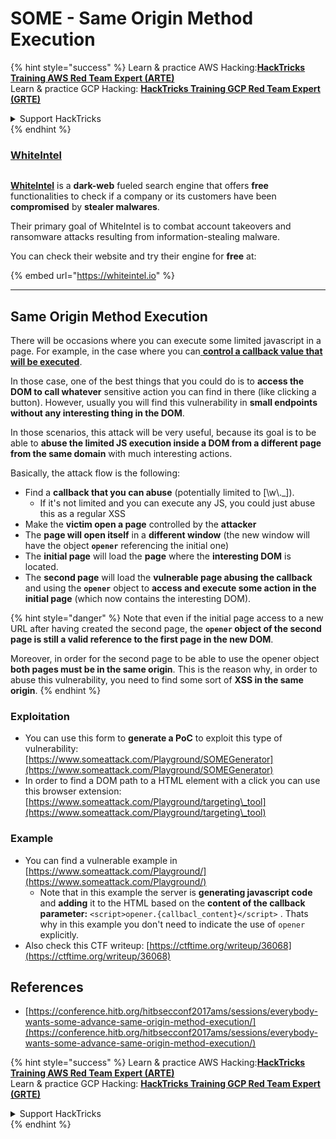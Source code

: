 # SOME - Same Origin Method Execution

{% hint style="success" %}
Learn & practice AWS Hacking:<img src="/.gitbook/assets/arte.png" alt="" data-size="line">[**HackTricks Training AWS Red Team Expert (ARTE)**](https://training.hacktricks.xyz/courses/arte)<img src="/.gitbook/assets/arte.png" alt="" data-size="line">\
Learn & practice GCP Hacking: <img src="/.gitbook/assets/grte.png" alt="" data-size="line">[**HackTricks Training GCP Red Team Expert (GRTE)**<img src="/.gitbook/assets/grte.png" alt="" data-size="line">](https://training.hacktricks.xyz/courses/grte)

<details>

<summary>Support HackTricks</summary>

* Check the [**subscription plans**](https://github.com/sponsors/carlospolop)!
* **Join the** 💬 [**Discord group**](https://discord.gg/hRep4RUj7f) or the [**telegram group**](https://t.me/peass) or **follow** us on **Twitter** 🐦 [**@hacktricks\_live**](https://twitter.com/hacktricks\_live)**.**
* **Share hacking tricks by submitting PRs to the** [**HackTricks**](https://github.com/carlospolop/hacktricks) and [**HackTricks Cloud**](https://github.com/carlospolop/hacktricks-cloud) github repos.

</details>
{% endhint %}

### [WhiteIntel](https://whiteintel.io)

<figure><img src="../../.gitbook/assets/image (1227).png" alt=""><figcaption></figcaption></figure>

[**WhiteIntel**](https://whiteintel.io) is a **dark-web** fueled search engine that offers **free** functionalities to check if a company or its customers have been **compromised** by **stealer malwares**.

Their primary goal of WhiteIntel is to combat account takeovers and ransomware attacks resulting from information-stealing malware.

You can check their website and try their engine for **free** at:

{% embed url="https://whiteintel.io" %}

***

## Same Origin Method Execution

There will be occasions where you can execute some limited javascript in a page. For example, in the case where you can[ **control a callback value that will be executed**](./#javascript-function).

In those case, one of the best things that you could do is to **access the DOM to call whatever** sensitive action you can find in there (like clicking a button). However, usually you will find this vulnerability in **small endpoints without any interesting thing in the DOM**.

In those scenarios, this attack will be very useful, because its goal is to be able to **abuse the limited JS execution inside a DOM from a different page from the same domain** with much interesting actions.

Basically, the attack flow is the following:

* Find a **callback that you can abuse** (potentially limited to \[\w\\.\_]).
  * If it's not limited and you can execute any JS, you could just abuse this as a regular XSS
* Make the **victim open a page** controlled by the **attacker**
* The **page will open itself** in a **different window** (the new window will have the object **`opener`** referencing the initial one)
* The **initial page** will load the **page** where the **interesting DOM** is located.
* The **second page** will load the **vulnerable page abusing the callback** and using the **`opener`** object to **access and execute some action in the initial page** (which now contains the interesting DOM).

{% hint style="danger" %}
Note that even if the initial page access to a new URL after having created the second page, the **`opener` object of the second page is still a valid reference to the first page in the new DOM**.

Moreover, in order for the second page to be able to use the opener object **both pages must be in the same origin**. This is the reason why, in order to abuse this vulnerability, you need to find some sort of **XSS in the same origin**.
{% endhint %}

### Exploitation

* You can use this form to **generate a PoC** to exploit this type of vulnerability: [https://www.someattack.com/Playground/SOMEGenerator](https://www.someattack.com/Playground/SOMEGenerator)
* In order to find a DOM path to a HTML element with a click you can use this browser extension: [https://www.someattack.com/Playground/targeting\_tool](https://www.someattack.com/Playground/targeting\_tool)

### Example

* You can find a vulnerable example in [https://www.someattack.com/Playground/](https://www.someattack.com/Playground/)
  * Note that in this example the server is **generating javascript code** and **adding** it to the HTML based on the **content of the callback parameter:** `<script>opener.{callbacl_content}</script>` . Thats why in this example you don't need to indicate the use of `opener` explicitly.
* Also check this CTF writeup: [https://ctftime.org/writeup/36068](https://ctftime.org/writeup/36068)

## References

* [https://conference.hitb.org/hitbsecconf2017ams/sessions/everybody-wants-some-advance-same-origin-method-execution/](https://conference.hitb.org/hitbsecconf2017ams/sessions/everybody-wants-some-advance-same-origin-method-execution/)

{% hint style="success" %}
Learn & practice AWS Hacking:<img src="/.gitbook/assets/arte.png" alt="" data-size="line">[**HackTricks Training AWS Red Team Expert (ARTE)**](https://training.hacktricks.xyz/courses/arte)<img src="/.gitbook/assets/arte.png" alt="" data-size="line">\
Learn & practice GCP Hacking: <img src="/.gitbook/assets/grte.png" alt="" data-size="line">[**HackTricks Training GCP Red Team Expert (GRTE)**<img src="/.gitbook/assets/grte.png" alt="" data-size="line">](https://training.hacktricks.xyz/courses/grte)

<details>

<summary>Support HackTricks</summary>

* Check the [**subscription plans**](https://github.com/sponsors/carlospolop)!
* **Join the** 💬 [**Discord group**](https://discord.gg/hRep4RUj7f) or the [**telegram group**](https://t.me/peass) or **follow** us on **Twitter** 🐦 [**@hacktricks\_live**](https://twitter.com/hacktricks\_live)**.**
* **Share hacking tricks by submitting PRs to the** [**HackTricks**](https://github.com/carlospolop/hacktricks) and [**HackTricks Cloud**](https://github.com/carlospolop/hacktricks-cloud) github repos.

</details>
{% endhint %}

